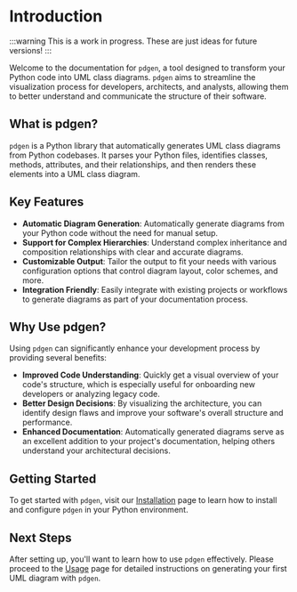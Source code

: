 # Introduction

:::warning
This is a work in progress. These are just ideas for future versions!
:::



Welcome to the documentation for `pdgen`, a tool designed to transform your Python code into UML class diagrams. `pdgen` aims to streamline the visualization process for developers, architects, and analysts, allowing them to better understand and communicate the structure of their software.

## What is pdgen?

`pdgen` is a Python library that automatically generates UML class diagrams from Python codebases. It parses your Python files, identifies classes, methods, attributes, and their relationships, and then renders these elements into a UML class diagram.

## Key Features

- **Automatic Diagram Generation**: Automatically generate diagrams from your Python code without the need for manual setup.
- **Support for Complex Hierarchies**: Understand complex inheritance and composition relationships with clear and accurate diagrams.
- **Customizable Output**: Tailor the output to fit your needs with various configuration options that control diagram layout, color schemes, and more.
- **Integration Friendly**: Easily integrate with existing projects or workflows to generate diagrams as part of your documentation process.

## Why Use pdgen?

Using `pdgen` can significantly enhance your development process by providing several benefits:

- **Improved Code Understanding**: Quickly get a visual overview of your code's structure, which is especially useful for onboarding new developers or analyzing legacy code.
- **Better Design Decisions**: By visualizing the architecture, you can identify design flaws and improve your software's overall structure and performance.
- **Enhanced Documentation**: Automatically generated diagrams serve as an excellent addition to your project's documentation, helping others understand your architectural decisions.

## Getting Started

To get started with `pdgen`, visit our [Installation](/guide/installation) page to learn how to install and configure `pdgen` in your Python environment.

## Next Steps

After setting up, you'll want to learn how to use `pdgen` effectively. Please proceed to the [Usage](/guide/usage) page for detailed instructions on generating your first UML diagram with `pdgen`.
